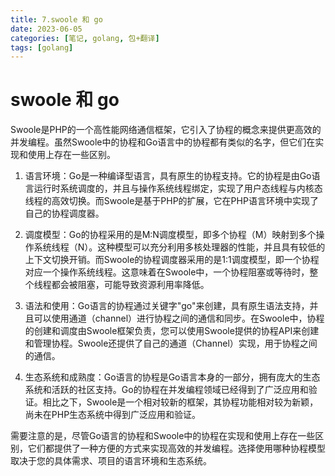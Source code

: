 ```yaml
---
title: 7.swoole 和 go
date: 2023-06-05
categories: [笔记, golang, 包+翻译]
tags: [golang]
---
```



# swoole 和 go 
Swoole是PHP的一个高性能网络通信框架，它引入了协程的概念来提供更高效的并发编程。虽然Swoole中的协程和Go语言中的协程都有类似的名字，但它们在实现和使用上存在一些区别。

1. 语言环境：Go是一种编译型语言，具有原生的协程支持。它的协程是由Go语言运行时系统调度的，并且与操作系统线程绑定，实现了用户态线程与内核态线程的高效切换。而Swoole是基于PHP的扩展，它在PHP语言环境中实现了自己的协程调度器。

2. 调度模型：Go的协程采用的是M:N调度模型，即多个协程（M）映射到多个操作系统线程（N）。这种模型可以充分利用多核处理器的性能，并且具有较低的上下文切换开销。而Swoole的协程调度器采用的是1:1调度模型，即一个协程对应一个操作系统线程。这意味着在Swoole中，一个协程阻塞或等待时，整个线程都会被阻塞，可能导致资源利用率降低。

3. 语法和使用：Go语言的协程通过关键字"go"来创建，具有原生语法支持，并且可以使用通道（channel）进行协程之间的通信和同步。在Swoole中，协程的创建和调度由Swoole框架负责，您可以使用Swoole提供的协程API来创建和管理协程。Swoole还提供了自己的通道（Channel）实现，用于协程之间的通信。

4. 生态系统和成熟度：Go语言的协程是Go语言本身的一部分，拥有庞大的生态系统和活跃的社区支持。Go的协程在并发编程领域已经得到了广泛应用和验证。相比之下，Swoole是一个相对较新的框架，其协程功能相对较为新颖，尚未在PHP生态系统中得到广泛应用和验证。

需要注意的是，尽管Go语言的协程和Swoole中的协程在实现和使用上存在一些区别，它们都提供了一种方便的方式来实现高效的并发编程。选择使用哪种协程模型取决于您的具体需求、项目的语言环境和生态系统。
